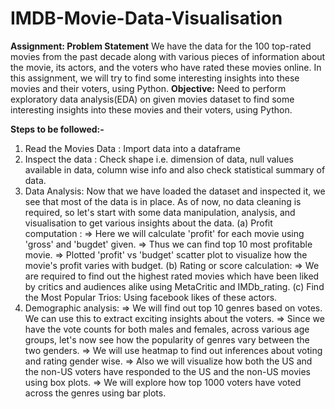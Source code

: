 # IMDB-Movie-Data-Visualisation
**Assignment: Problem Statement**
We have the data for the 100 top-rated movies from the past decade along with various pieces of information about the movie, its actors, and the voters who have rated these movies online. In this assignment, we will try to find some interesting insights into these movies and their voters, using Python.
**Objective:**  Need to perform exploratory data analysis(EDA) on given movies dataset to find some interesting insights into these movies and their voters, using Python.


**Steps to be followed:-**
1) Read the Movies Data : Import data into a dataframe 
2) Inspect the data : Check shape i.e. dimension of data, null values available in data, column wise info and also check statistical summary of data.
3) Data Analysis: Now that we have loaded the dataset and inspected it, we see that most of the data is in place. As of now, no data cleaning is required, so let's start with some data manipulation, analysis, and visualisation to get various insights about the data.
(a) Profit computation :
 => Here we will calculate 'profit' for each movie using 'gross' and 'bugdet' given.
 => Thus we can find top 10 most profitable movie.
 => Plotted 'profit' vs 'budget' scatter plot to visualize how the movie's profit varies with budget.
 (b) Rating or score calculation: 
 => We are required to find out the highest rated movies which have been liked by critics and audiences alike using MetaCritic and IMDb_rating.
  (c) Find the Most Popular Trios: Using facebook likes of these actors.
 4) Demographic analysis:
 => We will find out top 10 genres based on votes. We can use this to extract exciting insights about the voters.
 => Since we have the vote counts for both males and females, across various age groups, let's now see how the popularity of genres vary between the two genders.
 => We will use heatmap to find out inferences about voting and rating gender wise.
 => Also we will visualize how both the US and the non-US voters have responded to the US and the non-US movies using box plots.
 => We will explore how top 1000 voters have voted across the genres using bar plots.
